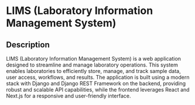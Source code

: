 # LIMS (Laboratory Information Management System)

## Description

LIMS (Laboratory Information Management System) is a web application designed to streamline and manage laboratory operations. This system enables laboratories to efficiently store, manage, and track sample data, user access, workflows, and results. The application is built using a modern stack with Django and Django REST Framework on the backend, providing robust and scalable API capabilities, while the frontend leverages React and Next.js for a responsive and user-friendly interface.

